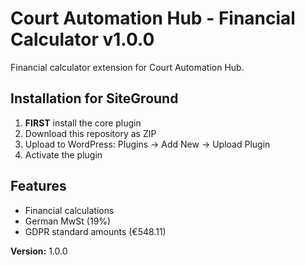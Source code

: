 # Court Automation Hub - Financial Calculator v1.0.0

Financial calculator extension for Court Automation Hub.

## Installation for SiteGround
1. **FIRST** install the core plugin
2. Download this repository as ZIP
3. Upload to WordPress: Plugins → Add New → Upload Plugin
4. Activate the plugin

## Features
- Financial calculations
- German MwSt (19%)
- GDPR standard amounts (€548.11)

**Version:** 1.0.0